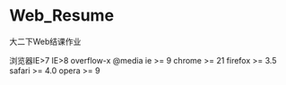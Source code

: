 <!--
 * -> Author : Akko
 * -> Date : 2020-04-17 17:28:44
 * -> LastEditTime : 2020-04-18 16:59:13
 * -> LastEditors : Akko
 * -> Description : 
 * -> FilePath : \Web_Resume\README.md
 * -> Copyright  © 2020 Akko All rights reserved.
 -->
# Web_Resume
 大二下Web结课作业

浏览器IE>7
IE>8 overflow-x
@media
    ie >= 9
    chrome >= 21
    firefox >= 3.5
    safari >= 4.0
    opera >= 9